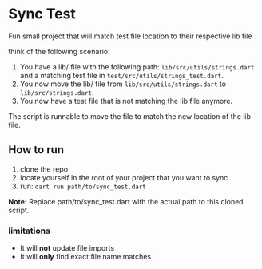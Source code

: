 # Sync Test

Fun small project that will match test file location to their respective lib file

think of the following scenario:

1. You have a lib/ file with the following path: `lib/src/utils/strings.dart` and a matching test file in `test/src/utils/strings_test.dart`.
2. You now move the lib/ file from `lib/src/utils/strings.dart` to `lib/src/strings.dart`.
3. You now have a test file that is not matching the lib file anymore.

The script is runnable to move the file to match the new location of the lib file.

## How to run

1. clone the repo
2. locate yourself in the root of your project that you want to sync
3. run: `dart run path/to/sync_test.dart`

**Note:** Replace path/to/sync_test.dart with the actual path to this cloned script.

### limitations

- It will **not** update file imports
- It will **only** find exact file name matches
